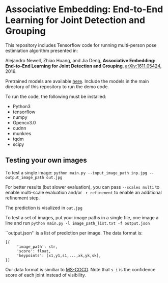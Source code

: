 # Associative Embedding: End-to-End Learning for Joint Detection and Grouping

This repository includes Tensorflow code for running multi-person pose estimiation algorithm presented in:

Alejandro Newell, Zhiao Huang, and Jia Deng, 
**Associative Embedding: End-to-End Learning for Joint Detection and Grouping**, 
[arXiv:1611.05424](https://arxiv.org/abs/1611.05424v2), 2016.

Pretrained models are available [here](https://umich.box.com/s/zm6iapt00k6wbgihq39don57sfvkahlj). Include the models in the main directory of this repository to run the demo code.

To run the code, the following must be installed:

- Python3
- tensorflow
- numpy
- Opencv3.0
- cudnn
- munkres
- tqdm
- scipy

## Testing your own images
To test a single image: ```python main.py --input_image_path inp.jpg --output_image_path out.jpg```

For better results (but slower evaluation), you can pass ```--scales multi``` to enable multi-scale evaluation and/or ```-r refinement``` to enable an additional refinement step. 

The prediction is visulized in ```out.jpg```

To test a set of images, put your image paths in a single file, one image a line and run ```python main.py -l image_path_list.txt -f output.json```

``output.json'' is a list of prediction per image. The data format is:

```
[{
     'image_path': str,
     'score': float,
     'keypoints': [x1,y1,s1,...,xk,yk,sk],
}]
```

Our data format is similiar to [MS-COCO](http://mscoco.org/dataset/#format). Note that ```s_i``` is the confidence score of each joint instead of visibility.

